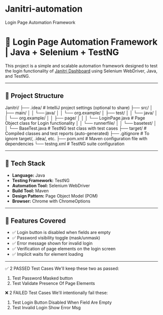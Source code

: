# Janitri-automation
Login Page Automation Framework
# 🔐 Login Page Automation Framework | Java + Selenium + TestNG

This project is a simple and scalable automation framework designed to test the login functionality of [Janitri Dashboard](https://dev-dash.janitri.in/) using Selenium WebDriver, Java, and TestNG.

---

## 📂 Project Structure

Janitri/
├── .idea/                      # IntelliJ project settings (optional to share)
├── src/
│   ├── main/
│   │   └── java/
│   │       └── org.example/
│   ├── test/
│   │   └── java/
│   │       └── org.example/
│   │           ├── page/
│   │           │   └── LoginPage.java       # Page Object class for Login functionality
│   │           └── runnerfile/
│   │               └── basetest/
│   │                   └── BaseTest.java    # TestNG test class with test cases
├── target/                    # Compiled classes and test reports (auto-generated)
├── .gitignore                 # To ignore target/, .idea/, etc.
├── pom.xml                    # Maven configuration file with dependencies
└── testng.xml                 # TestNG suite configuration

---

## 🔧 Tech Stack

- **Language:** Java  
- **Testing Framework:** TestNG  
- **Automation Tool:** Selenium WebDriver  
- **Build Tool:** Maven  
- **Design Pattern:** Page Object Model (POM)  
- **Browser:** Chrome with ChromeOptions

---

## 🧪 Features Covered

- ✅ Login button is disabled when fields are empty  
- ✅ Password visibility toggle (mask/unmask)  
- ✅ Error message shown for invalid login  
- ✅ Verification of page elements on the login screen  
- ✅ Implicit waits for element loading

---
✅ 2 PASSED Test Cases
We'll keep these two as passed:
1. Test Password Masked button
2. Test Validate Presence Of Page Elements

❌ 2 FAILED Test Cases
We'll intentionally fail these:

1. Test Login Button Disabled When Field Are Empty
2. Test Invalid Login Show Error Msg
